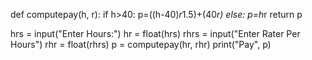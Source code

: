 def computepay(h, r):
    if h>40:
        p=((h-40)*r*1.5)+(40*r)
    else:
        p=h*r
    return p

hrs = input("Enter Hours:")
hr = float(hrs)
rhrs = input("Enter Rater Per Hours")
rhr = float(rhrs)
p = computepay(hr, rhr)
print("Pay", p)
